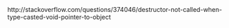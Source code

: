 <div>http://stackoverflow.com/questions/374046/destructor-not-called-when-type-casted-void-pointer-to-object</div>